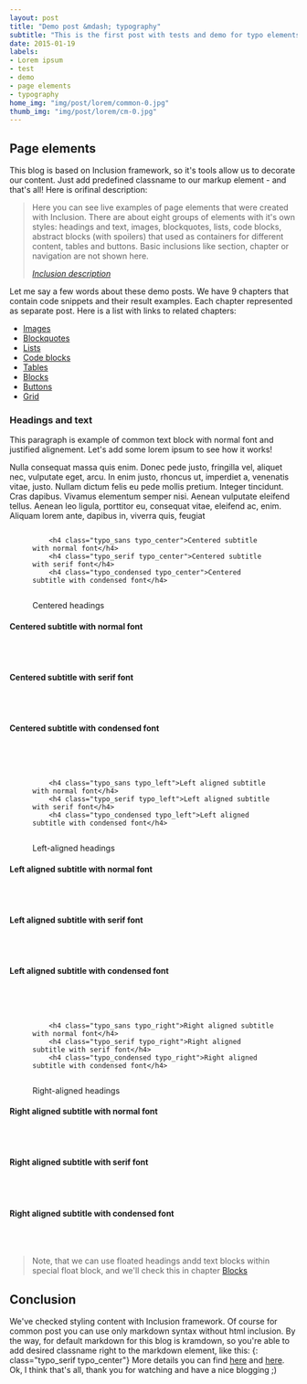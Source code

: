 ```yaml
---
layout: post
title: "Demo post &mdash; typography"
subtitle: "This is the first post with tests and demo for typo elements with code snippets and explanations"
date: 2015-01-19
labels: 
- Lorem ipsum
- test 
- demo
- page elements
- typography
home_img: "img/post/lorem/common-0.jpg"
thumb_img: "img/post/lorem/cm-0.jpg"
---
```


<h2 class="typo_center">Page elements</h2>
<div class="chapter">
    <p>This blog is based on <span class="inclusion">Inclusion</span> framework, so it's tools allow us to decorate our content. Just add predefined classname to our markup element - and that's all! Here is orifinal description:</p>
    <blockquote class="bq_align-center">
        <p>Here you can see live examples of page elements that were created with <span class="inclusion">Inclusion</span>. There are about eight groups of elements with it's own styles: headings and text, images, blockquotes, lists, code blocks, abstract blocks (with spoilers) that used as containers for different content, tables and buttons. Basic inclusions like section, chapter or navigation are not shown here.</p>
        <cite><a rel="nofollow" href="http://orlovmax.com/lab/tools/inclusion">Inclusion description</a></cite>
    </blockquote>
    <p>Let me say a few words about these demo posts. We have 9 chapters that contain code snippets and their result examples. Each chapter represented as separate post. Here is a list with links to related chapters:</p>
    <ul class="list_center">
        <li><a class="js-anchor" href="http://website-templates.github.io/jekyll-inclusion/2015/01/18/demo-post-images/">Images</a></li>
        <li><a class="js-anchor" href="http://website-templates.github.io/jekyll-inclusion/2015/01/17/demo-post-blockquotes/">Blockquotes</a></li>
        <li><a class="js-anchor" href="http://website-templates.github.io/jekyll-inclusion/2015/01/16/demo-post-lists/">Lists</a></li>
        <li><a class="js-anchor" href="http://website-templates.github.io/jekyll-inclusion/2015/01/15/demo-post-code/">Code blocks</a></li>
        <li><a class="js-anchor" href="http://website-templates.github.io/jekyll-inclusion/2015/01/14/demo-post-tables/">Tables</a></li>
        <li><a class="js-anchor" href="http://website-templates.github.io/jekyll-inclusion/2015/01/13/demo-post-blocks/">Blocks</a></li>
        <li><a class="js-anchor" href="http://website-templates.github.io/jekyll-inclusion/2015/01/12/demo-post-buttons/">Buttons</a></li>
        <li><a class="js-anchor" href="http://website-templates.github.io/jekyll-inclusion/2015/01/11/demo-post-grid/">Grid</a></li>
    </ul>
</div>
<h3 class="typo_serif typo_center">Headings and text</h3>

<!--paragraph-->    

<p title="Paragraph element - just a common text with normal font">This paragraph is example of common text block with normal font and justified alignement. Let's add some lorem ipsum to see how it works!</p>    
<p title="Paragraph element - just a common text with normal font">Nulla consequat massa quis enim. Donec pede justo, fringilla vel, aliquet nec, vulputate eget, arcu. In enim justo, rhoncus ut, imperdiet a, venenatis vitae, justo. Nullam dictum felis eu pede mollis pretium. Integer tincidunt. Cras dapibus. Vivamus elementum semper nisi. Aenean vulputate eleifend tellus. Aenean leo ligula, porttitor eu, consequat vitae, eleifend ac, enim. Aliquam lorem ante, dapibus in, viverra quis, feugiat</p> 

<!--centered titles-->

<figure class="code_center code_center-extra">
    <pre><code class="language-markup">    
    &lt;h4 class=&quot;typo_sans typo_center&quot;&gt;Centered subtitle with normal font&lt;/h4&gt;
    &lt;h4 class=&quot;typo_serif typo_center&quot;&gt;Centered subtitle with serif font&lt;/h4&gt;
    &lt;h4 class=&quot;typo_condensed typo_center&quot;&gt;Centered subtitle with condensed font&lt;/h4&gt;        
    </code></pre>
    <figcaption>Centered headings</figcaption>
</figure>

<h4 class="typo_sans typo_center" title="Centered subtitle with sans-serif font">Centered subtitle with normal font</h4>

<br>
<br>

<h4 class="typo_serif typo_center" title="Centered subtitle with serif font">Centered subtitle with serif font</h4>

<br>
<br>

<h4 class="typo_condensed typo_center" title="Centered subtitle with condensed sans-serif font">Centered subtitle with condensed font</h4>

<br>
<br>

<!-- left-aligned titles -->

<figure class="code_center code_center-extra">
    <pre><code class="language-markup">    
    &lt;h4 class=&quot;typo_sans typo_left&quot;&gt;Left aligned subtitle with normal font&lt;/h4&gt;
    &lt;h4 class=&quot;typo_serif typo_left&quot;&gt;Left aligned subtitle with serif font&lt;/h4&gt;
    &lt;h4 class=&quot;typo_condensed typo_left&quot;&gt;Left aligned subtitle with condensed font&lt;/h4&gt;        
    </code></pre>
    <figcaption>Left-aligned headings</figcaption>
</figure>

<h4 class="typo_sans typo_left" title="Left aligned subtitle with normal font">Left aligned subtitle with normal font</h4>

<br>
<br>

<h4 class="typo_serif typo_left" title="Left aligned subtitle with serif font">Left aligned subtitle with serif font</h4>

<br>
<br>

<h4 class="typo_condensed typo_left" title="Left aligned subtitle with condensed font">Left aligned subtitle with condensed font</h4>

<br>
<br>

<!-- right-aligned titles -->

<figure class="code_center code_center-extra">
    <pre><code class="language-markup">    
    &lt;h4 class=&quot;typo_sans typo_right&quot;&gt;Right aligned subtitle with normal font&lt;/h4&gt;
    &lt;h4 class=&quot;typo_serif typo_right&quot;&gt;Right aligned subtitle with serif font&lt;/h4&gt;
    &lt;h4 class=&quot;typo_condensed typo_right&quot;&gt;Right aligned subtitle with condensed font&lt;/h4&gt;        
    </code></pre>
    <figcaption>Right-aligned headings</figcaption>
</figure>

<h4 class="typo_sans typo_right" title="Right aligned subtitle with normal font">Right aligned subtitle with normal font</h4>

<br>
<br>

<h4 class="typo_serif typo_right" title="Right aligned subtitle with serif font">Right aligned subtitle with serif font</h4>

<br>
<br>

<h4 class="typo_condensed typo_right" title="Right aligned subtitle with condensed font">Right aligned subtitle with condensed font</h4>

<br>
<br>

<blockquote class="bq_align-center">
    <p>Note, that we can use floated headings andd text blocks within special float block, and we'll check this in chapter <a class="js-anchor" href="#demo__blocks">Blocks</a></p>
</blockquote>

<h2 class="typo_center">Conclusion</h2>
<p>We've checked styling content with <span class="inclusion">Inclusion</span> framework. Of course for common post you can use only markdown syntax without html inclusion. By the way, for default markdown for this blog is kramdown, so you're able to add desired classname right to the markdown element, like this: {: class="typo_serif typo_center"} More details you can find <a href="http://kramdown.gettalong.org/quickref.html" rel="nofollow">here</a> and <a href="http://kramdown.gettalong.org/syntax.html" rel="nofollow">here</a>.  Ok, I think that's all, thank you for watching and have a nice blogging ;)</p>